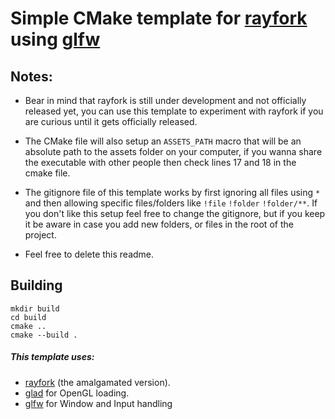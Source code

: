 # Simple CMake template for [rayfork](https://github.com/SasLuca/rayfork) using [glfw](https://github.com/glfw/glfw)

## Notes:
- Bear in mind that rayfork is still under development and not officially released yet, you can use this template to experiment with rayfork if you are curious until it gets officially released.

- The CMake file will also setup an `ASSETS_PATH` macro that will be an absolute path to the assets folder on your computer, if you wanna share the executable with other people then check lines 17 and 18 in the cmake file.

- The gitignore file of this template works by first ignoring all files using `*` and then allowing specific files/folders like `!file` `!folder` `!folder/**`. If you don't like this setup feel free to change the gitignore, but if you keep it be aware in case you add new folders, or files in the root of the project. 

- Feel free to delete this readme.

## Building

```
mkdir build
cd build
cmake ..
cmake --build .
```

##### This template uses: 
- [rayfork](https://github.com/SasLuca/rayfork) (the amalgamated version).
- [glad](https://github.com/Dav1dde/glad) for OpenGL loading.
- [glfw](https://github.com/glfw/glfw) for Window and Input handling
